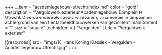 +++
__item = "academiegebouw-utrecht/index.md"
color = "gold"
description = "Verguldwerk exterieur Academiegebouw Domplein te Utrecht. Diverse onderdelen zoals windvanen, ornamenten in timpaan en achtergrond van een tiental beeldhouwwerken van gezichten"
mainContent = ""
size = "square"
technieken = [
  "Vergulden"
]
title = "Verguldwerk exterieur"

[[resources]]
src = "imgs/10_Hans Koning  Klassiek - Vergulden - Academiegebouw Utrecht.jpg"
+++

